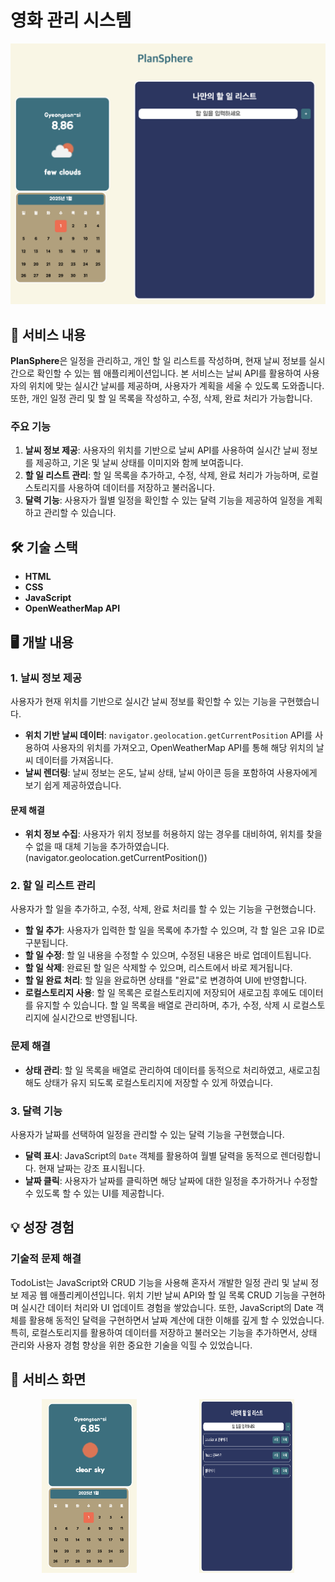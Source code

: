 # 영화 관리 시스템

![movieMain](images/mainImg.png)

## 📜 서비스 내용

**PlanSphere**은 일정을 관리하고, 개인 할 일 리스트를 작성하며, 현재 날씨 정보를 실시간으로 확인할 수 있는 웹 애플리케이션입니다. 본 서비스는 날씨 API를 활용하여 사용자의 위치에 맞는 실시간 날씨를 제공하며, 사용자가 계획을 세울 수 있도록 도와줍니다. 또한, 개인 일정 관리 및 할 일 목록을 작성하고, 수정, 삭제, 완료 처리가 가능합니다.

### 주요 기능

1. **날씨 정보 제공**: 사용자의 위치를 기반으로 날씨 API를 사용하여 실시간 날씨 정보를 제공하고, 기온 및 날씨 상태를 이미지와 함께 보여줍니다.
2. **할 일 리스트 관리**: 할 일 목록을 추가하고, 수정, 삭제, 완료 처리가 가능하며, 로컬스토리지를 사용하여 데이터를 저장하고 불러옵니다.
3. **달력 기능**: 사용자가 월별 일정을 확인할 수 있는 달력 기능을 제공하여 일정을 계획하고 관리할 수 있습니다.

## 🛠 기술 스택

- **HTML**
- **CSS**
- **JavaScript**
- **OpenWeatherMap API**

## 🖥 개발 내용

### 1. 날씨 정보 제공

사용자가 현재 위치를 기반으로 실시간 날씨 정보를 확인할 수 있는 기능을 구현했습니다.

- **위치 기반 날씨 데이터**: `navigator.geolocation.getCurrentPosition` API를 사용하여 사용자의 위치를 가져오고, OpenWeatherMap API를 통해 해당 위치의 날씨 데이터를 가져옵니다.
- **날씨 렌더링**: 날씨 정보는 온도, 날씨 상태, 날씨 아이콘 등을 포함하여 사용자에게 보기 쉽게 제공하였습니다.

#### **문제 해결**

- **위치 정보 수집**: 사용자가 위치 정보를 허용하지 않는 경우를 대비하여, 위치를 찾을 수 없을 때 대체 기능을 추가하였습니다. (navigator.geolocation.getCurrentPosition())

### 2. 할 일 리스트 관리

사용자가 할 일을 추가하고, 수정, 삭제, 완료 처리를 할 수 있는 기능을 구현했습니다.

- **할 일 추가**: 사용자가 입력한 할 일을 목록에 추가할 수 있으며, 각 할 일은 고유 ID로 구분됩니다.
- **할 일 수정**: 할 일 내용을 수정할 수 있으며, 수정된 내용은 바로 업데이트됩니다.
- **할 일 삭제**: 완료된 할 일은 삭제할 수 있으며, 리스트에서 바로 제거됩니다.
- **할 일 완료 처리**: 할 일을 완료하면 상태를 "완료"로 변경하여 UI에 반영합니다.
- **로컬스토리지 사용**: 할 일 목록은 로컬스토리지에 저장되어 새로고침 후에도 데이터를 유지할 수 있습니다. 할 일 목록을 배열로 관리하며, 추가, 수정, 삭제 시 로컬스토리지에 실시간으로 반영됩니다.

### **문제 해결**

- **상태 관리**: 할 일 목록을 배열로 관리하여 데이터를 동적으로 처리하였고, 새로고침 해도 상태가 유지 되도록 로컬스토리지에 저장할 수 있게 하였습니다.

### 3. 달력 기능

사용자가 날짜를 선택하여 일정을 관리할 수 있는 달력 기능을 구현했습니다.

- **달력 표시**: JavaScript의 `Date` 객체를 활용하여 월별 달력을 동적으로 렌더링합니다. 현재 날짜는 강조 표시됩니다.
- **날짜 클릭**: 사용자가 날짜를 클릭하면 해당 날짜에 대한 일정을 추가하거나 수정할 수 있도록 할 수 있는 UI를 제공합니다.

## 💡 성장 경험

### **기술적 문제 해결**

TodoList는 JavaScript와 CRUD 기능을 사용해 혼자서 개발한 일정 관리 및 날씨 정보 제공 웹 애플리케이션입니다. 위치 기반 날씨 API와 할 일 목록 CRUD 기능을 구현하며 실시간 데이터 처리와 UI 업데이트 경험을 쌓았습니다. 또한, JavaScript의 Date 객체를 활용해 동적인 달력을 구현하면서 날짜 계산에 대한 이해를 깊게 할 수 있었습니다. 특히, 로컬스토리지를 활용하여 데이터를 저장하고 불러오는 기능을 추가하면서, 상태 관리와 사용자 경험 향상을 위한 중요한 기술을 익힐 수 있었습니다.

## 👀 서비스 화면

<div style="display: flex; justify-content: space-around;">
  <img src="images/1.png" alt="Movie Screenshot 1" width="30%" />
  <img src="images/2.png" alt="Movie Screenshot 2" width="30%" />
</div>
